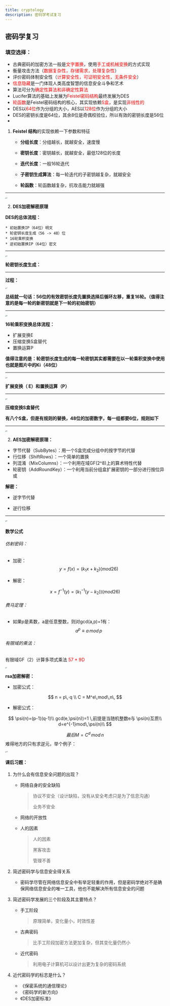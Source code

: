 ```yaml
---
title: cryptology
description: 密码学考试复习
---
```




## 密码学复习



### 填空选择：

* 古典密码的加密方法一般是<font color="red">文字置换</font>，使用<font color="red">手工或机械变换</font>的方式实现
* 衡量攻击方法（<font color="red">数据复杂性，存储需求，处理复杂性</font>）
* 评价密码体制安全性（<font color="red">计算安全性，可证明安全性，无条件安全</font>）
* <font color="red">信息隐藏</font>是一门体现人类高度智慧的信息安全斗争和艺术
* 算法可分为<font color="red">确定性算法和非确定性算法</font>
* Lucifer算法的基础上发展为<font color="red">Feistel密码结构</font>最终发展为DES
* <font color="red">轮函数</font>是Feistel密码结构的核心，其实现依赖<font color="red">S盒</font>，是实现<font color="red">非线性的</font>
* DES以<font color="red">64位</font>作为分组的大小，AES以<font color="red">128位</font>作为分组的大小
* DES的密钥长度是64位，其余8位是奇偶校验位，所以有效的密钥长度是56位
* 

1. **Feistel 结构**的实现依赖一下参数和特征

   * **分组长度**：分组越长，就越安全，速度慢

   * **密钥长度**：密钥越长，就越安全，最低128位的长度

   * **迭代长度**：一般16轮迭代

   * **子密钥生成算法**：每一轮迭代的子密钥越复杂，就越安全

   * **轮函数**：轮函数越复杂，抗攻击能力就越强
----
<img src="./_img/2.png" alt="2" style="zoom: 25%;" />

2. **DES加密解密原理**

**DES的总体流程：**

	* 初始置换IP（64位）明文
	* 轮密钥长度生成（56 -> 48）位
	* 16轮乘积变换
	* 逆初始置换IP（64位）密文

----

<img src="./_img/3.png" alt="3" style="zoom: 25%;" />

**轮密钥长度生成：**

----

**过程：**

<img src="./_img/7.png" alt="7" style="zoom:25%;" />

**总结就一句话：56位的有效密钥长度先置换选择后循环左移，重复16轮。（值得注意的是每一轮的新密钥就是下一轮的初始密钥）**

-----



<img src="./_img/8.png" alt="8" style="zoom:25%;" />

**16轮乘积变换总体流程：**

* 扩展变换E
* 压缩变换S盒替代
* 置换运算P

**值得注意的是：轮密钥长度生成的每一轮密钥其实都需要在以一轮乘积变换中使用也就是图片中的Ki（48位）**

----

<img src="./_img/4.png" alt="4" style="zoom:25%;" />



**扩展变换（ E）和置换运算（P）**

----

<img src="./_img/5.png" alt="5" style="zoom:25%;" />

**压缩变换S盒替代**

**有八个S盒，但是有规则的替换，48位的加密数字，每一组都要6位，规则如下**

----

<img src="./_img/6.png" alt="6" style="zoom:25%;" />





2. **AES加密解密原理：**

* 字节代替（SubBytes）：用一个S盒完成分组中的按字节的代替
* 行位移（ShiftRows）：一个简单的置换
* 列混淆（MixColumns）：一个利用在域GF(2^8)上的算术特性代替
* 轮密钥（AddRoundKey）：一个利用当前分组盒扩展密钥的一部分进行按位异或

**解密：**

* 逆字节代替

* 逆行位移

----

<img src="./_img/9.png" alt="9" style="zoom:25%;" />

#### 数学公式

###### 仿射密码：

* 加密：
  $$
  y = f(x)=(k_1x+k_2)(mod26)
  $$
  
* 解密：

$$
x=f^{-1}(y)=(k_1^{-1}(y-k_2))(mod26)
$$



###### 费马定理：

* 如果p是素数，a是任意整数，则对gcd(a,p)=1有：
  $$
  a^p\equiv a \,mod \,p
  $$
  



###### 有限域的乘法：

有限域GF（2）计算多项式乘法 <font color="red">57 * 9D</font>



<img src="./_img/1.png" alt="1" style="zoom:25%;" />











**rsa加密解密：**

* 加密公式：


$$
n = p\,·q \\ C = M^e\,mod\,n\,
$$

* 解密公式：

$$
\psi(n)=(p-1)(q-1)\\
gcd(e,\psi(n))=1 \,前提是当随机整数e与 \psi(n)互质\\
d=e^{-1}mod\,\psi(n)\\
$$


$$
最后M=C^d\,mod\,n
$$
难得地方的只有求逆元，举个例子：

<img src="./_img/10.png" alt="10" style="zoom:25%;" />



#### 课后习题：

1. 为什么会有信息安全问题的出现？

   * 网络自身的安全缺陷

     > 协议不安全（设计缺陷，没有从安全考虑只是为了信息沟通）
     >
     > 业务不安全

   * 网络的开放性

   * 人的因素
   
     > 人的因素
     >
     > 黑客攻击
     >
     > 管理不善

2. 简述密码学与信息安全得关系
   * 密码学尽管在网络信息安全中有举足轻重的作用，但是密码学绝对不是确保网络信息安全的唯一工具，他也不能解决所有信息安全的问题

3. 简述密码学发展的三个阶段及其主要特点？

   * 手工阶段

     > 原理简单，变化量小，时效性差

   * 古典密码

     > 比手工阶段加密方法更加复杂，但其变化量仍然小

   * 近代密码

     > 利用电子计算机可以设计出更为复杂的密码系统

4. 近代密码学的标志是什么？

   * 《保密系统的通信理论》
   * 《密码学的新方向》
   * 《DES加密标准》
   
   
   
   
   
   
   
   
   
   
   
   
   
   
   
   
   
   
   
   
   
   
